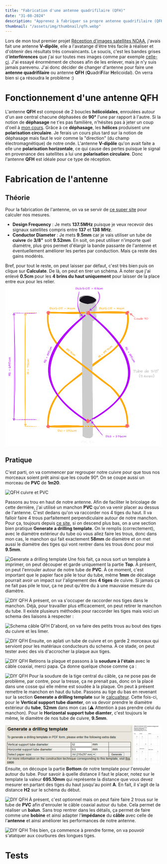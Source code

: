 ```yaml
---
title: "Fabrication d'une antenne quadrifilaire (QFH)"
date: "31-08-2024"
description: "Apprenez à fabriquer sa propre antenne quadrifilaire (QFH) fait maison (DIY) pour la fréquence 137MHz afin de recevoir des images satellites NOAA et METEOR"
thumbnail: "/assets/img/thumbnail/qfh.webp"
---
```

Lors de mon tout premier projet [Réception d'images satellites NOAA](./NOAA.html), j'avais fait une antenne **V-dipôle**, elle a l'avatange d'être très facile à réaliser et d'obtenir des résultats très convaincants. 
Le soucis, c'est les bandes grises d'**interférences** que j'ai sur toutes mes images comme par exemple [celle-ci](https://station.radionugget.com/images/NOAA-19-20240816-201800-MCIR.jpg).
J'ai essayé énormément de choses afin de les enlever, mais je n'y suis jamais parevenu. J'ai donc décider de changer d'antenne pour faire une **antenne quadrifilaire** ou antenne **QFH** (**Q**uadri**F**ilar **H**elicoidal). On verra bien si ça résoudra le problème :) 

# Fonctionnement d'une antenne QFH
L'antenne **QFH** est composé de 2 boucles **hélicoïdales**, enroulées autour d'un axe central chacune déphasées de **90°** l'une par rapport à l'autre. Si la notion de **déphasage** ne t'es pas familière, n'hésites pas à jeter un coup d'oeil à [mon cours](../Radio/Basics/phase.html).
Grâce à ce **déphasage**, les **hélices** produisent une **polarisation circulaire**. Je ferais un cours plus tard sur la notion de déphasage mais faut le voir comme la "direction" (du champ électromagnétique) de notre onde.
L'antenne **V-dipôle** qu'on avait faite a elle une **polarisation horizontale**, ce qui cause des pertes puisque le signal en provenance des satellites a lui une **polarisation circulaire**. Donc l'antenne **QFH** est idéale pour ce type de réception.

# Fabrication de l'antenne
## Théorie
Pour la fabrication de l'antenne, on va se servir de [ce super site](http://jcoppens.com/ant/qfh/calc.en.php) pour calculer nos mesures. 
- **Design Frequency** : Je mets **137.5MHz** puisque je veux recevoir des signaux satellites compris entre **137** et **138** **MHz**. 
- **Conductor Diameter** : Je mets **9.5mm** car je vais utiliser un tube de **cuivre** de **3/8"** soit **9.52mm**. En soit, on peut utiliser n'importe quel diamètre, plus gros permet d'élargir la bande passante de l'antenne et éventuellement améliorer les pertes par conduction. Mais ça reste des gains modérés.

Bref, pour tout le reste, on peut laisser par défaut, c'est très bien puis on clique sur **Calculate**. 
De là, on peut en tirer un schéma. 
À noter que j'ai enlevé **0.5cm** pour les **4 brins du haut uniquement** pour laisser de la place entre eux pour les relier.
![Schéma antenne QFH](../assets/img/pages/projects/qfh/qfh1.svg)

## Pratique
C'est parti, on va commencer par regrouper notre cuivre pour que tous nos morceaux soient prêt ainsi que les coude 90°. On se coupe aussi un morceau de **PVC** de **1m20**.

![QFH cuivre et PVC](../../assets/img/pages/projects/qfh/qfh2.webp)

Passons au trou en haut de notre antenne. Afin de faciliter le bricolage de cette dernière, j'ai utilisé un manchon **PVC** qu'on va venir placer au dessus de l'antenne. C'est dedans qu'on va raccorder nos 4 tiges du haut. 
Il va falloir faire 4 trous parfaitement perpendiculaire autour de notre manchon. Pour ça, toujours depuis [ce site](http://jcoppens.com/ant/qfh/calc.en.php), si on descend plus bas, on a une section bien pratique **Generate a drilling template**. On le remplis (correctement), avec le diamètre extérieur du tube où vous allez faire les trous, donc dans mon cas, le manchon qui fait exactement **58mm** de diamètre et on met aussi le diamètre des tiges qui vont rentrer dans les trous donc pour moi **9.5mm**.

![Generate a drilling template](../../assets/img/pages/projects/qfh/qfh3.webp)
Une fois fait, ça nous sort un template à imprimer, on peut découper et garde uniquement la partie **Top**.
À présent, on peut l'enrouler autour de notre tube de **PVC**. À ce moment, c'est important que le papier face pile le tour du tube, même **1mm** de décalage pourrait avoir un impact sur l'alignement des **4 tiges** de cuivre. Si jamais ça ne fait pas pile le tour, ça ne peut qu'être du à une mauvaise mesure du diamètre. 

![DIY QFH](../../assets/img/pages/projects/qfh/qfh4.webp)
À présent, on va s'occuper de raccorder nos tiges dans le manchon. Déjà, pour travailler plus efficacement, on peut retirer le manchon du tube. Il existe plusieurs méthodes pour raccorder les tiges mais voici un schema des liaisons à respecter : 

![Schema câble QFH](../../assets/img/pages/projects/qfh/qfh5.svg)
D'abord, on va faire des petits trous au bout des tiges du cuivre et les limer.

![DIY QFH](../../assets/img/pages/projects/qfh/qfh6.webp)
Ensuite, on aplati un tube de cuivre et on garde 2 morceaux qui serviont pour les matériaux conducteurs du schema. 
À ce stade, on peut tester avec des vis d'accrocher la plaque aux tiges.

![DIY QFH](../../assets/img/pages/projects/qfh/qfh7.webp)
Retirons la plaque et passons à la **soudure à l'étain** avec le câble coaxial, merci papa. Ça donne quelque chose comme ça : 

![DIY QFH](../../assets/img/pages/projects/qfh/qfh8.webp)
Pour la soudure de la tige central du câble, ça ne pose pas de problème, par contre, pour la tresse, ça ne prenait pas, donc on la placé dans une cosse qui elle même est soudée à la plaque.
On peut à présent remettre le manchon en haut du tube. 
Passons au tige du bas en revenant sur la section **Generate a drilling template** sur le [calcualteur](https://jcoppens.com/ant/qfh/calc.en.php).
Cette fois-ci, pour le **Vertical  support tube diamter**, on va devoir prendre le diamètre extérieur du **tube**, **52mm** dans mon cas (⚠️ Attention à pas prendre celui du manchon).
Pour le **Horizontal support tube diamter**, c'est toujours le même, le diamètre de nos tube de cuivre, **9.5mm**.

![Generate a drilling template](../assets/img/pages/projects/qfh/qfh10.webp)
Ensuite, on découpe la partie **Bottom** de notre template pour l'enrouler autour du tube. Pour savoir à quelle distance il faut le placer, notez sur le template la valeur **695.10mm** qui représente la distance que vous devez mesurer en partant des tiges du haut jusqu'au point **A**. En fait, il s'agit de la distance **H2** sur le schéma du début.

![DIY QFH](../../assets/img/pages/projects/qfh/qfh9.webp)
À présent, c'est optionnel mais on peut faire faire 2 trous sur le tube de **PVC** afin d'enrouler le câble coaxial autour du tube. Cela permet de réaliser un **balun**. Sans trop rentrer dans les détails, ça permet de faire comme une **bobine** et ainsi adapter l'**impédance** du **câble** avec celle de l'**antenne** et ainsi améliorer les performances de notre antenne.

![DIY QFH](../../assets/img/pages/projects/qfh/qfh11.webp)
Très bien, ça commence à prendre forme, on va pouvoir s'atatquer aux courbures des longues tiges.

# Tests